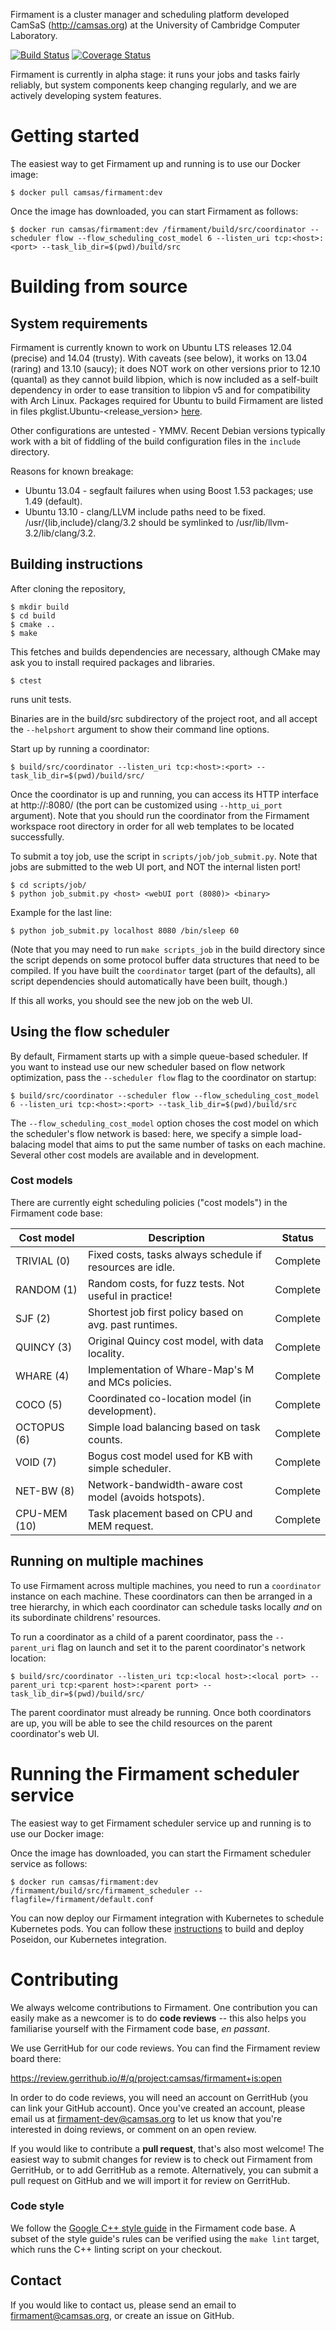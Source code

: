 Firmament is a cluster manager and scheduling platform developed CamSaS
(http://camsas.org) at the University of Cambridge Computer Laboratory.

[![Build Status](https://travis-ci.org/camsas/firmament.svg)](https://travis-ci.org/camsas/firmament)
[![Coverage Status](https://coveralls.io/repos/github/camsas/firmament/badge.svg?branch=master)](https://coveralls.io/github/camsas/firmament?branch=master)

Firmament is currently in alpha stage: it runs your jobs and tasks fairly
reliably, but system components keep changing regularly, and we are actively
developing system features.

# Getting started

The easiest way to get Firmament up and running is to use our Docker image:

```
$ docker pull camsas/firmament:dev
```

Once the image has downloaded, you can start Firmament as follows:

```console
$ docker run camsas/firmament:dev /firmament/build/src/coordinator --scheduler flow --flow_scheduling_cost_model 6 --listen_uri tcp:<host>:<port> --task_lib_dir=$(pwd)/build/src
```

# Building from source

## System requirements

Firmament is currently known to work on Ubuntu LTS releases 12.04 (precise) and
14.04 (trusty). With caveats (see below), it works on 13.04 (raring) and 13.10
(saucy); it does NOT work on other versions prior to 12.10 (quantal) as they
cannot build libpion, which is now included as a self-built dependency in order
to ease transition to libpion v5 and for compatibility with Arch Linux.
Packages required for Ubuntu to build Firmament are listed in files pkglist.Ubuntu-<release_version> [here](https://github.com/Huawei-PaaS/firmament/tree/dev/include).

Other configurations are untested - YMMV. Recent Debian versions typically work
with a bit of fiddling of the build configuration files in the `include`
directory.

Reasons for known breakage:
 * Ubuntu 13.04 - segfault failures when using Boost 1.53 packages; use 1.49
                  (default).
 * Ubuntu 13.10 - clang/LLVM include paths need to be fixed.
                  /usr/{lib,include}/clang/3.2 should be symlinked to
                  /usr/lib/llvm-3.2/lib/clang/3.2.

## Building instructions

After cloning the repository,

```console
$ mkdir build
$ cd build
$ cmake ..
$ make
```

This fetches and builds dependencies are necessary, although CMake may ask you to
install required packages and libraries.

```console
$ ctest
```

runs unit tests.

Binaries are in the build/src subdirectory of the project root, and all accept
the `--helpshort` argument to show their command line options.

Start up by running a coordinator:

```console
$ build/src/coordinator --listen_uri tcp:<host>:<port> --task_lib_dir=$(pwd)/build/src/
```

Once the coordinator is up and running, you can access its HTTP interface at
http://<host>:8080/ (the port can be customized using `--http_ui_port`
argument). Note that you should run the coordinator from the Firmament workspace
root directory in order for all web templates to be located successfully.

To submit a toy job, use the script in `scripts/job/job_submit.py`. Note that
jobs are submitted to the web UI port, and NOT the internal listen port!

```console
$ cd scripts/job/
$ python job_submit.py <host> <webUI port (8080)> <binary>
```

Example for the last line:

```console
$ python job_submit.py localhost 8080 /bin/sleep 60
```

(Note that you may need to run `make scripts_job` in the build directory since
the script depends on some protocol buffer data structures that need to be
compiled. If you have built the `coordinator` target (part of the defaults),
all script dependencies should automatically have been built, though.)

If this all works, you should see the new job on the web UI.

## Using the flow scheduler

By default, Firmament starts up with a simple queue-based scheduler. If you want
to instead use our new scheduler based on flow network optimization, pass
the `--scheduler flow` flag to the coordinator on startup:

```console
$ build/src/coordinator --scheduler flow --flow_scheduling_cost_model 6 --listen_uri tcp:<host>:<port> --task_lib_dir=$(pwd)/build/src
```

The `--flow_scheduling_cost_model` option choses the cost model on which the
scheduler's flow network is based: here, we specify a simple load-balacing model
that aims to put the same number of tasks on each machine. Several other cost
models are available and in development.

### Cost models

There are currently eight scheduling policies ("cost models") in the Firmament
code base:

| Cost model  | Description                                               | Status   |
| ----------- | --------------------------------------------------------- | -------- |
| TRIVIAL (0) | Fixed costs, tasks always schedule if resources are idle. | Complete |
| RANDOM (1)  | Random costs, for fuzz tests. Not useful in practice!     | Complete |
| SJF (2)     | Shortest job first policy based on avg. past runtimes.    | Complete |
| QUINCY (3)  | Original Quincy cost model, with data locality.           | Complete |
| WHARE (4)   | Implementation of Whare-Map's M and MCs policies.         | Complete |
| COCO (5)    | Coordinated co-location model (in development).           | Complete |
| OCTOPUS (6) | Simple load balancing based on task counts.               | Complete |
| VOID (7)    | Bogus cost model used for KB with simple scheduler.       | Complete |
| NET-BW (8)  | Network-bandwidth-aware cost model (avoids hotspots).     | Complete |
| CPU-MEM (10) | Task placement based on CPU and MEM request.             | Complete |

## Running on multiple machines

To use Firmament across multiple machines, you need to run a `coordinator`
instance on each machine. These coordinators can then be arranged in a tree
hierarchy, in which each coordinator can schedule tasks locally _and_ on its
subordinate childrens' resources.

To run a coordinator as a child of a parent coordinator, pass the `--parent_uri`
flag on launch and set it to the parent coordinator's network location:
```console
$ build/src/coordinator --listen_uri tcp:<local host>:<local port> --parent_uri tcp:<parent host>:<parent port> --task_lib_dir=$(pwd)/build/src/
```
The parent coordinator must already be running. Once both coordinators are up,
you will be able to see the child resources on the parent coordinator's web UI.

# Running the Firmament scheduler service

The easiest way to get Firmament scheduler service up and running is to use our Docker image:

Once the image has downloaded, you can start the Firmament scheduler service as follows:

```
$ docker run camsas/firmament:dev /firmament/build/src/firmament_scheduler --flagfile=/firmament/default.conf
```

You can now deploy our Firmament integration with Kubernetes to schedule Kubernetes pods.
You can follow these [instructions](https://github.com/camsas/poseidon/blob/master/README.md)
to build and deploy Poseidon, our Kubernetes integration.


# Contributing

We always welcome contributions to Firmament. One contribution you can
easily make as a newcomer is to do **code reviews** -- this also helps you
familiarise yourself with the Firmament code base, _en passant_.

We use GerritHub for our code reviews. You can find the Firmament review board
there:

https://review.gerrithub.io/#/q/project:camsas/firmament+is:open

In order to do code reviews, you will need an account on GerritHub (you can link
your GitHub account). Once you've created an account, please email us at
firmament-dev@camsas.org to let us know that you're interested in doing reviews,
or comment on an open review.

If you would like to contribute a **pull request**, that's also most welcome!
The easiest way to submit changes for review is to check out Firmament from
GerritHub, or to add GerritHub as a remote. Alternatively, you can submit a pull
request on GitHub and we will import it for review on GerritHub.

### Code style

We follow the [Google C++ style guide](https://google.github.io/styleguide/cppguide.html)
in the Firmament code base. A subset of the style guide's rules can be verified
using the `make lint` target, which runs the C++ linting script on your
checkout.

## Contact

If you would like to contact us, please send an email to firmament@camsas.org,
or create an issue on GitHub.
